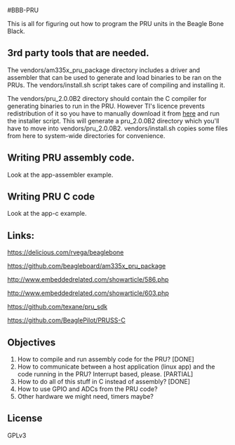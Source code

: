 #BBB-PRU

This is all for figuring out how to program the PRU units in the Beagle Bone Black.

## 3rd party tools that are needed.

The vendors/am335x_pru_package directory includes a driver and assembler that can be used to generate and load binaries to be ran on the PRUs. The vendors/install.sh script takes care of compiling and installing it.

The vendors/pru_2.0.0B2 directory should contain the C compiler for generating binaries to run in the PRU. However TI's licence prevents redistribution of it so you have to manually download it from [here](http://software-dl.ti.com/codegen/non-esd/downloads/beta.htm) and run the installer script. This will generate a pru_2.0.0B2 directory which you'll have to move into vendors/pru_2.0.0B2. vendors/install.sh copies some files from here to system-wide directories for convenience.

## Writing PRU assembly code.

Look at the app-assembler example.

## Writing PRU C code

Look at the app-c example.

## Links:

https://delicious.com/rvega/beaglebone

https://github.com/beagleboard/am335x_pru_package

http://www.embeddedrelated.com/showarticle/586.php

http://www.embeddedrelated.com/showarticle/603.php

https://github.com/texane/pru_sdk

https://github.com/BeaglePilot/PRUSS-C

## Objectives

1. How to compile and run assembly code for the PRU?  [DONE]
2. How to communicate between a host application (linux app) and the code running in the PRU? Interrupt based, please. [PARTIAL]
3. How to do all of this stuff in C instead of assembly?  [DONE]
4. How to use GPIO and ADCs from the PRU code? 
5. Other hardware we might need, timers maybe? 

## License

GPLv3
